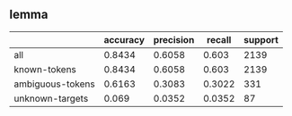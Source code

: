 
## lemma

|                  | accuracy | precision | recall | support |
|------------------|----------|-----------|--------|---------|
| all              | 0.8434   | 0.6058    | 0.603  | 2139    |
| known-tokens     | 0.8434   | 0.6058    | 0.603  | 2139    |
| ambiguous-tokens | 0.6163   | 0.3083    | 0.3022 | 331     |
| unknown-targets  | 0.069    | 0.0352    | 0.0352 | 87      |


